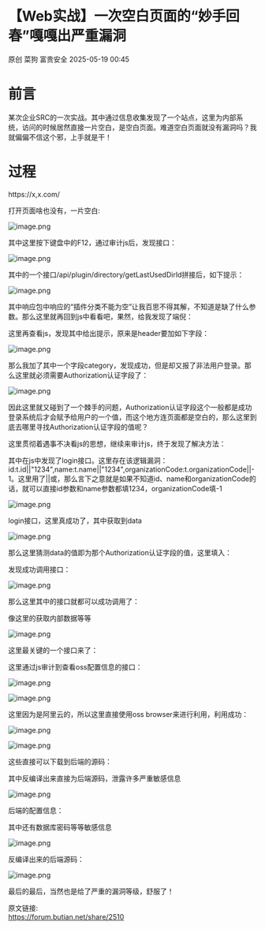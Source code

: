 #  【Web实战】一次空白页面的“妙手回春”嘎嘎出严重漏洞   
原创 菜狗  富贵安全   2025-05-19 00:45  
  
# 前言  
  
某次企业SRC的一次实战。其中通过信息收集发现了一个站点，这里为内部系统，访问的时候居然直接一片空白，是空白页面。难道空白页面就没有漏洞吗？我就偏偏不信这个邪，上手就是干！  
# 过程  
  
https://x,x.com/  
  
打开页面啥也没有，一片空白:  
  
![image.png](https://mmbiz.qpic.cn/sz_mmbiz_png/veA9QmcJk5nxsIV7ggRibjCKnUMMEibwJzwXnOibSWU0A6UZ3anvtsaE9OJlichFa6fKItca8FiasicmmvPgVaxvSzgQ/640?wx_fmt=png&from=appmsg "")  
  
  
其中这里按下键盘中的F12，通过审计js后，发现接口：  
  
![image.png](https://mmbiz.qpic.cn/sz_mmbiz_png/veA9QmcJk5nxsIV7ggRibjCKnUMMEibwJzdkLwPxVnvZXo80GIWzvgafyBuibpWJexpkAs7jgaExb6ZjaK66kv0LA/640?wx_fmt=png&from=appmsg "")  
  
其中的一个接口/api/plugin/directory/getLastUsedDirId拼接后，如下提示：  
  
![image.png](https://mmbiz.qpic.cn/sz_mmbiz_png/veA9QmcJk5nxsIV7ggRibjCKnUMMEibwJztn7avhVhUvPX114xjaOG59dUXLv90jRV6XTfycH1vXFa6WRF4pEd3A/640?wx_fmt=png&from=appmsg "")  
  
其中响应包中响应的“插件分类不能为空”让我百思不得其解，不知道是缺了什么参数。那么这里就再回到js中看看吧，果然，给我发现了端倪：  
  
这里再查看js，发现其中给出提示，原来是header要加如下字段：  
  
![image.png](https://mmbiz.qpic.cn/sz_mmbiz_png/veA9QmcJk5nxsIV7ggRibjCKnUMMEibwJzuI6Coozp62QOatjAc5dqqAlxSPxNggE38yHanYXOsn7JDbiczfBHuFA/640?wx_fmt=png&from=appmsg "")  
  
那么我加了其中一个字段category，发现成功，但是却又报了非法用户登录。那么这里就必须需要Authorization认证字段了：  
  
![image.png](https://mmbiz.qpic.cn/sz_mmbiz_png/veA9QmcJk5nxsIV7ggRibjCKnUMMEibwJzb05FPF0vqJx8wiaLtVyUAiciaxoJ1Pib6zTMWdSXqp1eIeibd1Nibg7Zlt0g/640?wx_fmt=png&from=appmsg "")  
  
因此这里就又碰到了一个棘手的问题，Authorization认证字段这个一般都是成功登录系统后才会赋予给用户的一个值，而这个地方连页面都是空白的，那么这里到底去哪里寻找Authorization认证字段的值呢？  
  
这里贯彻着遇事不决看js的思想，继续来审计js，终于发现了解决方法：  
  
其中在js中发现了login接口。这里存在该逻辑漏洞：id:t.id||"1234",name:t.name||"1234",organizationCode:t.organizationCode||-1。这里用了||或，那么言下之意就是如果不知道id、name和organizationCode的话，就可以直接id参数和name参数都填1234，organizationCode填-1  
  
![image.png](https://mmbiz.qpic.cn/sz_mmbiz_png/veA9QmcJk5nxsIV7ggRibjCKnUMMEibwJz7RcFNvA0NgrR7djWfQtkgicRg08HoEqLghmERNGAxyjLW4GvIiaYTAibA/640?wx_fmt=png&from=appmsg "")  
  
login接口，这里真成功了，其中获取到data  
  
![image.png](https://mmbiz.qpic.cn/sz_mmbiz_png/veA9QmcJk5nxsIV7ggRibjCKnUMMEibwJz3x3N6P8gWrfGgTmuxxa83AiaiabBKe69Rj930eeqzcm8C8NxbU80bjNA/640?wx_fmt=png&from=appmsg "")  
  
那么这里猜测data的值即为那个Authorization认证字段的值，这里填入：  
  
发现成功调用接口：  
  
![image.png](https://mmbiz.qpic.cn/sz_mmbiz_png/veA9QmcJk5nxsIV7ggRibjCKnUMMEibwJzP28LKpupxIdUMEB9oysibia32BTGQ5kk2YyQKQPic4b6U1Nqo2g6V7Bmg/640?wx_fmt=png&from=appmsg "")  
  
那么这里其中的接口就都可以成功调用了：  
  
像这里的获取内部数据等等  
  
![image.png](https://mmbiz.qpic.cn/sz_mmbiz_png/veA9QmcJk5nxsIV7ggRibjCKnUMMEibwJzMO4QGWsbvPOYLhjYUKZJibTB4TPlIMdIaPUq8MKiaMjmd6lBSCYSfmhw/640?wx_fmt=png&from=appmsg "")  
  
这里最关键的一个接口来了：  
  
这里通过js审计到查看oss配置信息的接口：  
  
![image.png](https://mmbiz.qpic.cn/sz_mmbiz_png/veA9QmcJk5nxsIV7ggRibjCKnUMMEibwJzhFGFDmvS00EMsrhbFP7cZZx8xwNXqY06EpUXDYtSawLtGMic1Mf620A/640?wx_fmt=png&from=appmsg "")  
  
  
![image.png](https://mmbiz.qpic.cn/sz_mmbiz_png/veA9QmcJk5nxsIV7ggRibjCKnUMMEibwJzxrLuC5HUkB5ZqMbs5xsW0AtUZJqdfVfduMc3l69LvmameiauoKGj5vw/640?wx_fmt=png&from=appmsg "")  
  
这里因为是阿里云的，所以这里直接使用oss browser来进行利用，利用成功：  
  
![image.png](https://mmbiz.qpic.cn/sz_mmbiz_png/veA9QmcJk5nxsIV7ggRibjCKnUMMEibwJz53FZWSQiaMdicUoBGkOjVOgVH0gkTEvSzH82UW8Ejhf3KibaMSjfH7PTw/640?wx_fmt=png&from=appmsg "")  
  
![image.png](https://mmbiz.qpic.cn/sz_mmbiz_png/veA9QmcJk5nxsIV7ggRibjCKnUMMEibwJz9icbkpmm8OicHvMcZJXWIQrJHqW0532caBRVXko6fkf3aVJPCKoGqAnQ/640?wx_fmt=png&from=appmsg "")  
  
这些直接可以下载到后端的源码：  
  
其中反编译出来直接为后端源码，泄露许多严重敏感信息  
  
![image.png](https://mmbiz.qpic.cn/sz_mmbiz_png/veA9QmcJk5nxsIV7ggRibjCKnUMMEibwJzAXLJBISxYcXfWcFezWCNvxhdPwq9TveiblUhMcnwFCszP3uIboTUziaw/640?wx_fmt=png&from=appmsg "")  
  
后端的配置信息：  
  
其中还有数据库密码等等敏感信息  
  
![image.png](https://mmbiz.qpic.cn/sz_mmbiz_png/veA9QmcJk5nxsIV7ggRibjCKnUMMEibwJzovVFiaOYIqRSqpiaUyAibHGFCTd1T8LZM8DeiacyUFcO9aSTK2Xgdia4a3A/640?wx_fmt=png&from=appmsg "")  
  
反编译出来的后端源码：  
  
![image.png](https://mmbiz.qpic.cn/sz_mmbiz_png/veA9QmcJk5nxsIV7ggRibjCKnUMMEibwJzSx7w5SNrd0hlOC4yX3wI3bVCxycNdYLcYpKs4SEia9OKKGtdycviaSpQ/640?wx_fmt=png&from=appmsg "")  
  
  
最后的最后，当然也是给了严重的漏洞等级，舒服了！  
  
  
原文链接:  
https://forum.butian.net/share/2510  
  
